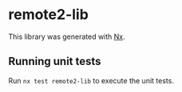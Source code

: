 # remote2-lib

This library was generated with [Nx](https://nx.dev).

## Running unit tests

Run `nx test remote2-lib` to execute the unit tests.
